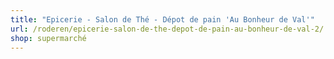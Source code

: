 ```yaml
---
title: "Epicerie - Salon de Thé - Dépot de pain 'Au Bonheur de Val'"
url: /roderen/epicerie-salon-de-the-depot-de-pain-au-bonheur-de-val-2/
shop: supermarché
---
```

